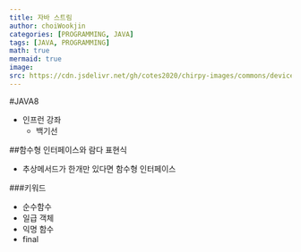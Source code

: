 ```yaml
---
title: 자바 스트림
author: choiWookjin
categories: [PROGRAMMING, JAVA]
tags: [JAVA, PROGRAMMING]
math: true
mermaid: true
image:
src: https://cdn.jsdelivr.net/gh/cotes2020/chirpy-images/commons/devices-mockup.png
---
```



#JAVA8
- 인프런 강좌
  - 백기선



##함수형 인터페이스와 람다 표현식
- 추상메서드가 한개만 있다면 함수형 인터페이스

###키워드
- 순수함수
- 일급 객체
- 익명 함수
- final



